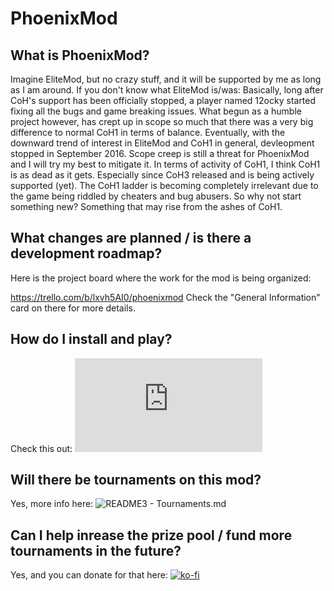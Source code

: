# PhoenixMod

## What is PhoenixMod?
Imagine EliteMod, but no crazy stuff, and it will be supported by me as long as I am around.
If you don't know what EliteMod is/was: Basically, long after CoH's support has been officially stopped,
a player named 12ocky started fixing all the bugs and game breaking issues. What begun as a humble project however, 
has crept up in scope so much that there was a very big difference to normal CoH1 in terms of balance.
Eventually, with the downward trend of interest in EliteMod and CoH1 in general, devleopment stopped in September 2016.
Scope creep is still a threat for PhoenixMod and I will try my best to mitigate it. In terms of activity of CoH1, 
I think CoH1 is as dead as it gets. Especially since CoH3 released and is being actively supported (yet).
The CoH1 ladder is becoming completely irrelevant due to the game being riddled by cheaters and bug abusers.
So why not start something new? Something that may rise from the ashes of CoH1.

## What changes are planned / is there a development roadmap?
Here is the project board where the work for the mod is being organized:

https://trello.com/b/lxvh5AI0/phoenixmod  Check the "General Information" card on there for more details.

## How do I install and play?
Check this out: ![README2 - Installation Guide.md](https://github.com/Nubb3r/PhoenixMod/blob/main/README2%20-%20Installation%20Guide.md)

## Will there be tournaments on this mod?
Yes, more info here: ![README3 - Tournaments.md]([https://github.com/Nubb3r/PhoenixMod/blob/main/README2%20-%20Installation%20Guide.md](https://github.com/Nubb3r/PhoenixMod/blob/main/README3%20-%20Tournaments.md))

## Can I help inrease the prize pool / fund more tournaments in the future?
Yes, and you can donate for that here:
[![ko-fi](https://ko-fi.com/img/githubbutton_sm.svg)](https://ko-fi.com/M4M8X1O2A)



